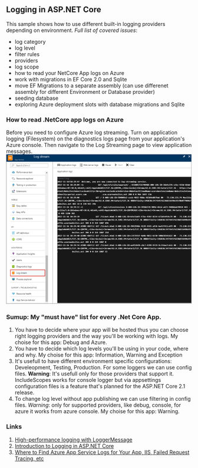 ## Logging in ASP.NET Core

This sample shows how to use different built-in logging providers depending on environment.
_Full list of covered issues_:
* log category
* log level
* filter rules
* providers
* log scope
* how to read your NetCore App logs on Azure
* work with migrations in EF Core 2.0 and Sqlite
* move EF Migrations to a separate assembly (can use differenet assembly for different Environment or Database provider)
* seeding database
* exploring Azure deployment slots with database migrations and Sqlite


### How to read .NetCore app logs on Azure
Before you need to configure Azure log streaming. Turn on application logging (Filesystem) on the diagnostics logs page from your application's Azure console. Then navigate to the Log Streaming page to view application messages.
![Log Streaming page](docs/logs_on_azure.png)

### Sumup: My "must have" list for every .Net Core App.
1. You have to decide where your app will be hosted thus you can choose right logging providers and the way you'll be working with logs. My choise for this app: Debug and Azure.
2. You have to decide which log levels you'll be using in your code, where and why. My choise for this app: Information, Warning and Exception
3. It's usefull to have different environment specific configurations: Develeopment, Testing, Production. For some loggers we can use config files. __Warning__: It's usefull only for those providers that support it. IncludeScopes works for console logger but via appsettings configuration files is a feature that's planned for the ASP.NET Core 2.1 release.
4. To change log level without app publishing we can use filtering in config files. _Warning_: only for supported providers, like debug, console, for azure it works from azure console. My choise for this app: Warning.

### Links
1. [High-performance logging with LoggerMessage](https://docs.microsoft.com/en-us/aspnet/core/fundamentals/logging/loggermessage)
2. [Introduction to Logging in ASP.NET Core](https://docs.microsoft.com/en-us/aspnet/core/fundamentals/logging/?tabs=aspnetcore2x)
3. [Where to Find Azure App Service Logs for Your App, IIS, Failed Request Tracing, etc](https://stackify.com/azure-app-service-log-files/)